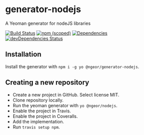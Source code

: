 generator-nodejs
=========

A Yeoman generator for nodeJS libraries

[![Build Status](https://travis-ci.org/ngeor/generator-nodejs.svg?branch=master)](https://travis-ci.org/ngeor/generator-nodejs)
[![npm (scoped)](https://img.shields.io/npm/v/@ngeor/generator-nodejs.svg)](https://www.npmjs.com/package/@ngeor/generator-nodejs)
[![Dependencies](https://david-dm.org/ngeor/generator-nodejs.svg)](https://david-dm.org/ngeor/generator-nodejs)
[![devDependencies Status](https://david-dm.org/ngeor/generator-nodejs/dev-status.svg)](https://david-dm.org/ngeor/generator-nodejs?type=dev)

## Installation

Install the generator with `npm i -g yo @ngeor/generator-nodejs`.

## Creating a new repository

- Create a new project in GitHub. Select license MIT.
- Clone repository locally.
- Run the yeoman generator with `yo @ngeor/nodejs`.
- Enable the project in Travis.
- Enable the project in Coveralls.
- Add the implementation.
- Run `travis setup npm`.
